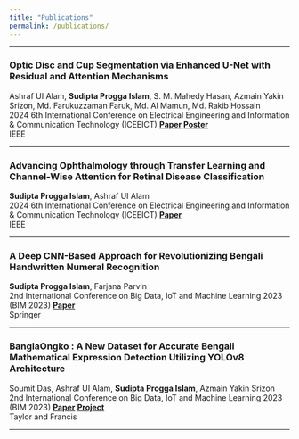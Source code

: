 ```yaml
---
title: "Publications"
permalink: /publications/
---
```

<!-- You can also find my articles on my [Google Scholar](https://scholar.google.com/citations?user=-TO5ICoAAAAJ&hl=en) profile -->
---
### Optic Disc and Cup Segmentation via Enhanced U-Net with Residual and Attention Mechanisms
Ashraf UI Alam, **Sudipta Progga Islam**, S. M. Mahedy Hasan, Azmain Yakin Srizon, Md. Farukuzzaman Faruk, Md. Al Mamun, Md. Rakib Hossain  
2024 6th International Conference on Electrical Engineering and Information & Communication Technology (ICEEICT) **[Paper](https://doi.org/10.1109/ICEEICT62016.2024.10534436) [Poster](https://ashraf-ul-alam-amit.github.io/pdf/170_Poster.pdf)**  
IEEE  

---

### Advancing Ophthalmology through Transfer Learning and Channel-Wise Attention for Retinal Disease Classification
**Sudipta Progga Islam**, Ashraf UI Alam  
2024 6th International Conference on Electrical Engineering and Information & Communication Technology (ICEEICT) **[Paper](https://doi.org/10.1109/ICEEICT62016.2024.10534342)**  
IEEE  

---

### A Deep CNN-Based Approach for Revolutionizing Bengali Handwritten Numeral Recognition
**Sudipta Progga Islam**, Farjana Parvin  
2nd International Conference on Big Data, IoT and Machine Learning 2023 (BIM 2023) **[Paper](https://www.springerprofessional.de/en/a-deep-cnn-based-approach-for-revolutionizing-bengali-handwritte/26924490)**   
Springer  


---

### BanglaOngko : A New Dataset for Accurate Bengali Mathematical Expression Detection Utilizing YOLOv8 Architecture
Soumit Das, Ashraf UI Alam, **Sudipta Progga Islam**, Azmain Yakin Srizon  
2nd International Conference on Big Data, IoT and Machine Learning 2023 (BIM 2023) **[Paper](#)**  **[Project](https://github.com/ashraf-ul-alam-amit/BanglaOngko)**  
Taylor and Francis  


---

